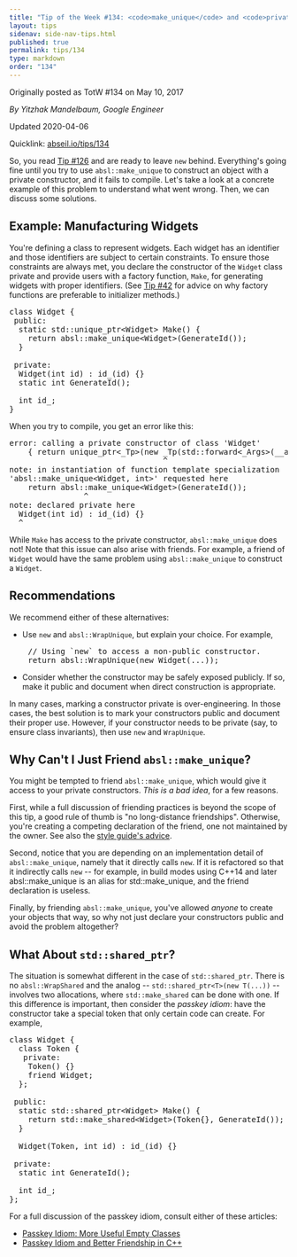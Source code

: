 ```yaml
---
title: "Tip of the Week #134: <code>make_unique</code> and <code>private</code> Constructors."
layout: tips
sidenav: side-nav-tips.html
published: true
permalink: tips/134
type: markdown
order: "134"
---
```


Originally posted as TotW #134 on May 10, 2017

*By Yitzhak Mandelbaum, Google Engineer*

Updated 2020-04-06

Quicklink: [abseil.io/tips/134](https://abseil.io/tips/134)


So, you read [Tip #126](/tips/126) and are ready to leave `new` behind.
Everything's going fine until you try to use `absl::make_unique` to construct an
object with a private constructor, and it fails to compile. Let's take a look at
a concrete example of this problem to understand what went wrong. Then, we can
discuss some solutions.

## Example: Manufacturing Widgets

You're defining a class to represent widgets. Each widget has an identifier and
those identifiers are subject to certain constraints. To ensure those
constraints are always met, you declare the constructor of the `Widget` class
private and provide users with a factory function, `Make`, for generating
widgets with proper identifiers. (See [Tip #42](/tips/42) for advice on why
factory functions are preferable to initializer methods.)

<pre class="prettyprint lang-cpp bad-code">
class Widget {
 public:
  static std::unique_ptr&lt;Widget&gt; Make() {
    return absl::make_unique&lt;Widget&gt;(GenerateId());
  }

 private:
  Widget(int id) : id_(id) {}
  static int GenerateId();

  int id_;
}
</pre>

When you try to compile, you get an error like this:

<pre class="prettyprint code">
error: calling a private constructor of class 'Widget'
    { return unique_ptr&lt;_Tp&gt;(new _Tp(std::forward&lt;_Args&gt;(__args)...)); }
                                 ^
note: in instantiation of function template specialization
'absl::make_unique&lt;Widget, int&gt;' requested here
    return absl::make_unique&lt;Widget&gt;(GenerateId());
                ^
note: declared private here
  Widget(int id) : id_(id) {}
  ^
</pre>

While `Make` has access to the private constructor, `absl::make_unique` does
not! Note that this issue can also arise with friends. For example, a friend of
`Widget` would have the same problem using `absl::make_unique` to construct a
`Widget`.

## Recommendations

We recommend either of these alternatives:

*   Use `new` and `absl::WrapUnique`, but explain your choice. For example,

<pre class="prettyprint lang-cpp code">
    // Using `new` to access a non-public constructor.
    return absl::WrapUnique(new Widget(...));
</pre>

*   Consider whether the constructor may be safely exposed publicly. If so, make
    it public and document when direct construction is appropriate.

In many cases, marking a constructor private is over-engineering. In those
cases, the best solution is to mark your constructors public and document their
proper use. However, if your constructor needs to be private (say, to ensure
class invariants), then use `new` and `WrapUnique`.

## Why Can't I Just Friend <code>absl::make_unique</code>?

You might be tempted to friend `absl::make_unique`, which would give it access
to your private constructors. *This is a bad idea*, for a few reasons.

First, while a full discussion of friending practices is beyond the scope of
this tip, a good rule of thumb is "no long-distance friendships". Otherwise,
you're creating a competing declaration of the friend, one not maintained by the
owner. See also the
[style guide's advice](https://google.github.io/styleguide/cppguide.html#Friends).

Second, notice that you are depending on an implementation detail of
`absl::make_unique`, namely that it directly calls `new`. If it is refactored so
that it indirectly calls `new` -- for example, in build modes using C++14 and
later absl::make_unique is an alias for std::make_unique, and the friend
declaration is useless.

Finally, by friending `absl::make_unique`, you've allowed *anyone* to create
your objects that way, so why not just declare your constructors public and
avoid the problem altogether?

## What About <code>std::shared_ptr</code>?

The situation is somewhat different in the case of `std::shared_ptr`. There is
no `absl::WrapShared` and the analog -- `std::shared_ptr<T>(new T(...))` --
involves two allocations, where `std::make_shared` can be done with one. If this
difference is important, then consider the *passkey idiom*: have the constructor
take a special token that only certain code can create. For example,

<pre class="prettyprint lang-cpp code">
class Widget {
  class Token {
   private:
    Token() {}
    friend Widget;
  };

 public:
  static std::shared_ptr&lt;Widget&gt; Make() {
    return std::make_shared&lt;Widget&gt;(Token{}, GenerateId());
  }

  Widget(Token, int id) : id_(id) {}

 private:
  static int GenerateId();

  int id_;
};
</pre>

For a full discussion of the passkey idiom, consult either of these articles:

*   [Passkey Idiom: More Useful Empty Classes][1]
*   [Passkey Idiom and Better Friendship in C++][2]

[1]: https://arne-mertz.de/2016/10/passkey-idiom/
[2]: http://www.spiria.com/en/blog/desktop-software/passkey-idiom-and-better-friendship-c

